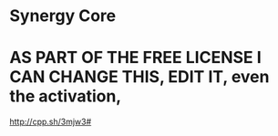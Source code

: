 # Synergy Core

# AS PART OF THE FREE LICENSE I CAN CHANGE THIS, EDIT IT, even the activation,


http://cpp.sh/3mjw3#


